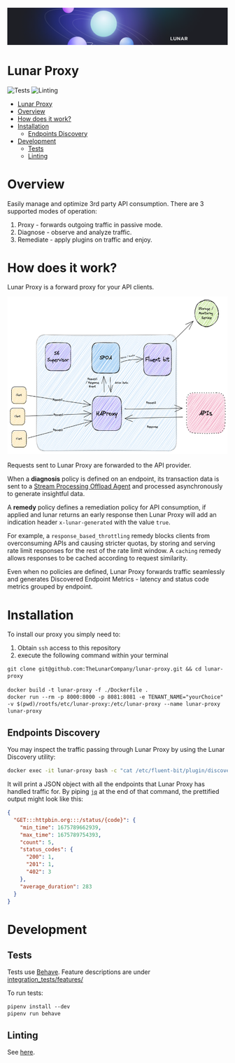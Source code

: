 ![Cover Image](../readme-files/lunar-cover.png)

# Lunar Proxy

![Tests](https://github.com/TheLunarCompany/lunar-private/actions/workflows/proxy-tests.yml/badge.svg)
![Linting](https://github.com/TheLunarCompany/lunar-proxy/actions/workflows/linting.yml/badge.svg)

- [Lunar Proxy](#lunar-proxy)
- [Overview](#overview)
- [How does it work?](#how-does-it-work)
- [Installation](#installation)
  - [Endpoints Discovery](#endpoints-discovery)
- [Development](#development)
  - [Tests](#tests)
  - [Linting](#linting)

# Overview

Easily manage and optimize 3rd party API consumption.
There are 3 supported modes of operation:

1. Proxy - forwards outgoing traffic in passive mode.
2. Diagnose - observe and analyze traffic.
3. Remediate - apply plugins on traffic and enjoy.

# How does it work?

Lunar Proxy is a forward proxy for your API clients.

<img src="../readme-files/general-architecture-light.png" width="603" height="359" />

Requests sent to Lunar Proxy are forwarded to the API provider.

When a **diagnosis** policy is defined on an endpoint, its transaction data is sent to a [Stream Processing Offload Agent](../readme-files/SPOA.md) and processed asynchronously to generate insightful data.

A **remedy** policy defines a remediation policy for API consumption, if applied and lunar returns an early response then Lunar Proxy will add an indication header `x-lunar-generated` with the value `true`.

For example, a `response_based_throttling` remedy blocks clients from overconsuming APIs and causing stricter quotas, by storing and serving rate limit responses for the rest of the rate limit window.
A `caching` remedy allows responses to be cached according to request similarity.

Even when no policies are defined, Lunar Proxy forwards traffic seamlessly and generates Discovered Endpoint Metrics - latency and status code metrics grouped by endpoint.

# Installation

To install our proxy you simply need to:

1. Obtain `ssh` access to this repository
2. execute the following command within your terminal

```shell
git clone git@github.com:TheLunarCompany/lunar-proxy.git && cd lunar-proxy

docker build -t lunar-proxy -f ./Dockerfile .
docker run --rm -p 8000:8000 -p 8081:8081 -e TENANT_NAME="yourChoice" -v $(pwd)/rootfs/etc/lunar-proxy:/etc/lunar-proxy --name lunar-proxy lunar-proxy
```

## Endpoints Discovery

You may inspect the traffic passing through Lunar Proxy by using the Lunar Discovery utility:

```bash
docker exec -it lunar-proxy bash -c "cat /etc/fluent-bit/plugin/discovery-aggregated-state.json"
```

It will print a JSON object with all the endpoints that Lunar Proxy has handled traffic for. By piping [`jq`](https://stedolan.github.io/jq/) at the end of that command, the prettified output might look like this:

```json
{
  "GET:::httpbin.org:::/status/{code}": {
    "min_time": 1675789662939,
    "max_time": 1675789754393,
    "count": 5,
    "status_codes": {
      "200": 1,
      "201": 1,
      "402": 3
    },
    "average_duration": 283
  }
}
```

# Development

## Tests

Tests use [Behave](https://behave.readthedocs.io/en/stable/).
Feature descriptions are under [integration_tests/features/](integration_tests/features/)

To run tests:

```
pipenv install --dev
pipenv run behave
```

## Linting

See [here](../readme-files/LINTING.md).
